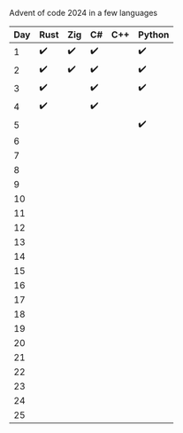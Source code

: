 Advent of code 2024 in a few languages

| Day  | Rust | Zig | C# | C++ | Python |
| ------------- | ------------- | ------------- | ------------- | ------------- | ------------- |
| 1 | ✔️ | ✔️ | ✔️ |  | ✔️ |
| 2 | ✔️ | ✔️ | ✔️ |  | ✔️ |
| 3 | ✔️ |  | ✔️ |  | ✔️ |
| 4 | ✔️ |  | ✔️ |  |  |
| 5 |  |  |  |  | ✔️ |
| 6 |  |  |  |  |  |
| 7 |  |  |  |  |  |
| 8 |  |  |  |  |  |
| 9 |  |  |  |  |  |
| 10 |  |  |  |  |  |
| 11 |  |  |  |  |  |
| 12 |  |  |  |  |  |
| 13 |  |  |  |  |  |
| 14 |  |  |  |  |  |
| 15 |  |  |  |  |  |
| 16 |  |  |  |  |  |
| 17 |  |  |  |  |  |
| 18 |  |  |  |  |  |
| 19 |  |  |  |  |  |
| 20 |  |  |  |  |  |
| 21 |  |  |  |  |  |
| 22 |  |  |  |  |  |
| 23 |  |  |  |  |  |
| 24 |  |  |  |  |  |
| 25 |  |  |  |  |  |
